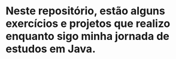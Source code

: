 # Neste repositório, estão alguns exercícios e projetos que realizo enquanto sigo minha jornada de estudos em Java.
